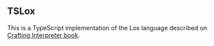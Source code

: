 ## TSLox

This is a TypeScript implementation of the Lox language described on [Crafting Interpreter book](https://craftinginterpreters.com/).
